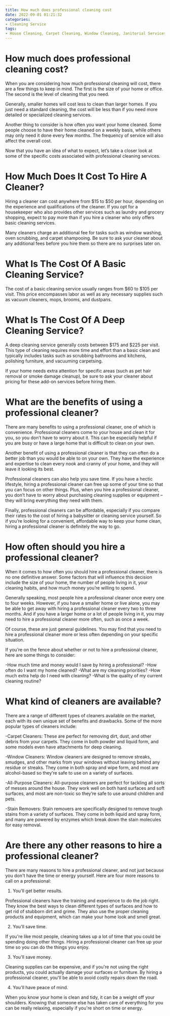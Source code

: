 ```yaml
---
title: How much does professional cleaning cost
date: 2022-09-01 01:21:32
categories:
- Cleaning Service
tags:
- House Cleaning, Carpet Cleaning, Window Cleaning, Janitorial Services, Construction Clean Up
---
```



#  How much does professional cleaning cost?

When you are considering how much professional cleaning will cost, there are a few things to keep in mind. The first is the size of your home or office. The second is the level of cleaning that you need.

Generally, smaller homes will cost less to clean than larger homes. If you just need a standard cleaning, the cost will be less than if you need more detailed or specialized cleaning services.

Another thing to consider is how often you want your home cleaned. Some people choose to have their home cleaned on a weekly basis, while others may only need it done every few months. The frequency of service will also affect the overall cost.

Now that you have an idea of what to expect, let’s take a closer look at some of the specific costs associated with professional cleaning services.

# How Much Does It Cost To Hire A Cleaner?

Hiring a cleaner can cost anywhere from $15 to $50 per hour, depending on the experience and qualifications of the cleaner. If you opt for a housekeeper who also provides other services such as laundry and grocery shopping, expect to pay more than if you hire a cleaner who only offers basic cleaning services. 

Many cleaners charge an additional fee for tasks such as window washing, oven scrubbing, and carpet shampooing. Be sure to ask your cleaner about any additional fees before you hire them so there are no surprises later on. 

# What Is The Cost Of A Basic Cleaning Service?

The cost of a basic cleaning service usually ranges from $60 to $105 per visit. This price encompasses labor as well as any necessary supplies such as vacuum cleaners, mops, brooms, and dustpans. 

# What Is The Cost Of A Deep Cleaning Service?

A deep cleaning service generally costs between $175 and $225 per visit. This type of cleaning requires more time and effort than a basic clean and typically includes tasks such as scrubbing bathrooms and kitchens, polishing furniture, and vacuuming carpetsing.  

If your home needs extra attention for specific areas (such as pet hair removal or smoke damage cleanup), be sure to ask your cleaner about pricing for these add-on services before hiring them.

#  What are the benefits of using a professional cleaner?

There are many benefits to using a professional cleaner, one of which is convenience. Professional cleaners come to your house and clean it for you, so you don’t have to worry about it. This can be especially helpful if you are busy or have a large home that is difficult to clean on your own.

Another benefit of using a professional cleaner is that they can often do a better job than you would be able to on your own. They have the experience and expertise to clean every nook and cranny of your home, and they will leave it looking its best.

Professional cleaners can also help you save time. If you have a hectic lifestyle, hiring a professional cleaner can free up some of your time so that you can focus on other things. Plus, when you hire a professional cleaner, you don’t have to worry about purchasing cleaning supplies or equipment – they will bring everything they need with them.

Finally, professional cleaners can be affordable, especially if you compare their rates to the cost of hiring a babysitter or cleaning service yourself. So if you’re looking for a convenient, affordable way to keep your home clean, hiring a professional cleaner is definitely the way to go.

#  How often should you hire a professional cleaner? 

When it comes to how often you should hire a professional cleaner, there is no one definitive answer. Some factors that will influence this decision include the size of your home, the number of people living in it, your cleaning habits, and how much money you’re willing to spend.

Generally speaking, most people hire a professional cleaner once every one to four weeks. However, if you have a smaller home or live alone, you may be able to get away with hiring a professional cleaner every two to three months. And if you have a larger home or a lot of people living in it, you may need to hire a professional cleaner more often, such as once a week.

Of course, these are just general guidelines. You may find that you need to hire a professional cleaner more or less often depending on your specific situation.

If you’re on the fence about whether or not to hire a professional cleaner, here are some things to consider: 

-How much time and money would I save by hiring a professional? 
-How often do I want my home cleaned? 
-What are my cleaning priorities? 
-How much extra help do I need with cleaning? 
-What is the quality of my current cleaning routine?

#  What kind of cleaners are available? 

There are a range of different types of cleaners available on the market, each with its own unique set of benefits and drawbacks. Some of the more popular types of cleaners include:

-Carpet Cleaners: These are perfect for removing dirt, dust, and other debris from your carpets. They come in both powder and liquid form, and some models even have attachments for deep cleaning.

-Window Cleaners: Window cleaners are designed to remove streaks, smudges, and other marks from your windows without leaving behind any residue or streaks. They come in both spray and wipe form, and most are alcohol-based so they’re safe to use on a variety of surfaces.

-All-Purpose Cleaners: All-purpose cleaners are perfect for tackling all sorts of messes around the house. They work well on both hard surfaces and soft surfaces, and most are non-toxic so they’re safe to use around children and pets.

-Stain Removers: Stain removers are specifically designed to remove tough stains from a variety of surfaces. They come in both liquid and spray form, and many are powered by enzymes which break down the stain molecules for easy removal.

#  Are there any other reasons to hire a professional cleaner?

There are many reasons to hire a professional cleaner, and not just because you don't have the time or energy yourself. Here are four more reasons to call on a professional:

1. You'll get better results.

Professional cleaners have the training and experience to do the job right. They know the best ways to clean different types of surfaces and how to get rid of stubborn dirt and grime. They also use the proper cleaning products and equipment, which can make your home look and smell great.

2. You'll save time.

If you're like most people, cleaning takes up a lot of time that you could be spending doing other things. Hiring a professional cleaner can free up your time so you can do the things you enjoy.

3. You'll save money.

Cleaning supplies can be expensive, and if you're not using the right products, you could actually damage your surfaces or furniture. By hiring a professional cleaner, you'll be able to avoid costly repairs down the road.

4. You'll have peace of mind.

When you know your home is clean and tidy, it can be a weight off your shoulders. Knowing that someone else has taken care of everything for you can be really relaxing, especially if you're short on time or energy.
